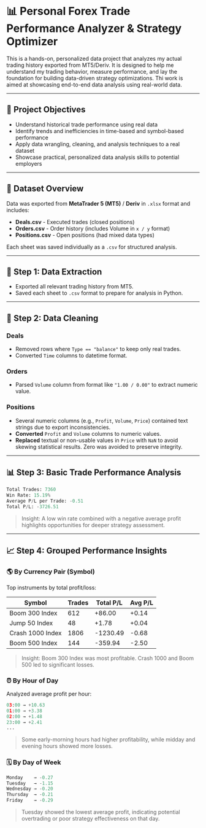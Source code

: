 # 📊 Personal Forex Trade Performance Analyzer & Strategy Optimizer

This is a hands-on, personalized data project that analyzes my actual trading history exported from MT5/Deriv. It is designed to help me understand my trading behavior, measure performance, and lay the foundation for building data-driven strategy optimizations. Thi work is aimed at showcasing end-to-end data analysis using real-world data.

---

## 🚀 Project Objectives

* Understand historical trade performance using real data
* Identify trends and inefficiencies in time-based and symbol-based performance
* Apply data wrangling, cleaning, and analysis techniques to a real dataset
* Showcase practical, personalized data analysis skills to potential employers

---

## 📁 Dataset Overview

Data was exported from **MetaTrader 5 (MT5)** / **Deriv** in `.xlsx` format and includes:

* **Deals.csv** - Executed trades (closed positions)
* **Orders.csv** - Order history (includes Volume in `x / y` format)
* **Positions.csv** - Open positions (had mixed data types)

Each sheet was saved individually as a `.csv` for structured analysis.

---

## 🔧 Step 1: Data Extraction

* Exported all relevant trading history from MT5.
* Saved each sheet to `.csv` format to prepare for analysis in Python.

---

## 💩 Step 2: Data Cleaning

### Deals

* Removed rows where `Type == "balance"` to keep only real trades.
* Converted `Time` columns to datetime format.

### Orders

* Parsed `Volume` column from format like `"1.00 / 0.00"` to extract numeric value.

### Positions

* Several numeric columns (e.g., `Profit`, `Volume`, `Price`) contained text strings due to export inconsistencies.
* **Converted** `Profit` and `Volume` columns to numeric values.
* **Replaced** textual or non-usable values in `Price` with `NaN` to avoid skewing statistical results. Zero was avoided to preserve integrity.

---

## 📊 Step 3: Basic Trade Performance Analysis

```python
Total Trades: 7360
Win Rate: 15.19%
Average P/L per Trade: -0.51
Total P/L: -3726.51
```

> Insight: A low win rate combined with a negative average profit highlights opportunities for deeper strategy assessment.

---

## 📈 Step 4: Grouped Performance Insights

### 🌎 By Currency Pair (Symbol)

Top instruments by total profit/loss:

| Symbol           | Trades | Total P/L | Avg P/L |
| ---------------- | ------ | --------- | ------- |
| Boom 300 Index   | 612    | +86.00    | +0.14   |
| Jump 50 Index    | 48     | +1.78     | +0.04   |
| Crash 1000 Index | 1806   | -1230.49  | -0.68   |
| Boom 500 Index   | 144    | -359.94   | -2.50   |

> Insight: Boom 300 Index was most profitable. Crash 1000 and Boom 500 led to significant losses.

### ⏰ By Hour of Day

Analyzed average profit per hour:

```python
03:00 → +10.63
01:00 → +3.38
02:00 → +1.48
23:00 → +2.41
...
```

> Some early-morning hours had higher profitability, while midday and evening hours showed more losses.

### 🗓️ By Day of Week

```python
Monday    → -0.27
Tuesday   → -1.15
Wednesday → -0.20
Thursday  → -0.21
Friday    → -0.29
```

> Tuesday showed the lowest average profit, indicating potential overtrading or poor strategy effectiveness on that day.


